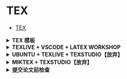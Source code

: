 # TEX

- [TEX](#tex)

<details>
<summary><b>TEX 模板</b></summary>

[[here]](https://gist.github.com/RyanXingQL/f1e0802bc7427b5d444261160a44e126)

</details>

<details>
<summary><b>TEXLIVE + VSCODE + LATEX WORKSHOP</b></summary>

[[LATEX WORKSHOP指南]](https://zhuanlan.zhihu.com/p/106167792)

包括快捷键和省心选项。

为了删除`.synctex.gz`，我在`latex-workshop.latex.clean.fileTypes`中添加了`*.synctex.gz`。这样，点击按钮就可以一键删除中间文件。

</details>

<details>
<summary><b>UBUNTU + TEXLIVE + TEXSTUDIO【放弃】</b></summary>

安装LATEX：`$ sudo apt install texlive-full`

注意一定是`full`。

安装TEXSTUDIO：`$ sudo apt install texstudio`

Build中选择PDFLATEX，图像可正常显示。

</details>

<details>
<summary><b>MIKTEX + TEXSTUDIO【放弃】</b></summary>

- 按顺序下载和安装。
- 重启。
- TEXSTUDIO里要设置zh_CN语言，将`pdflatex`改为`xzelatex`。

</details>

<details>
<summary><b>提交论文前检查</b></summary>

> 作者和致谢

- 每一段致谢要用单独的一个`\thanks{}`。
- 换行也有空格的作用。所以在最后一个author后，添加一个`%`取缔空格，连接到下一行的`\thanks`。
- 作者单位多多益善，例如高工。否则以后评奖没资格。

> 标题

- 不要用公式和数学符号。
- 换行：`\title{Bare Demo of IEEEtran.cls\\ for IEEE Journals}`
- 大小写：Titles are generally capitalized except for words such as a, an, and, as, at, but, by, for, in, nor, of, on, or, the, to and up, which are usually not capitalized unless they are the first or last word of the title.

> 数字

- 如果要表达1e-3，代码：`1e{-3}`，否则负号和3距离过大。

> 连词

- 可以规定断词：`\hyphenation{op-tical net-works semi-conduc-tor}`
- 如果有不允许打断的空格（nonbreaking spaces），用`~`。如：`\author{Michael~Shell,~\IEEEmembership{Member,~IEEE,}}`，因为职称和人名都不可打断。

> 图表

- 期刊通常不用`[h]`
- IEEE通常不会在第一页或第一个column放floats。
- `\includegraphics`、`\caption`、`\label`要按顺序：

```tex
\begin{figure}[!t]
\centering
\includegraphics[width=2.5in]{myfigure}
\caption{Network.}
\label{fig_net}
\end{figure}
```

> 引用

最好用CROSSREF的BIBTEX信息。

TPAMI规定不使用CITE包。

> 全文

最好不要用`space`，否则可能被拒，特别是会议。
